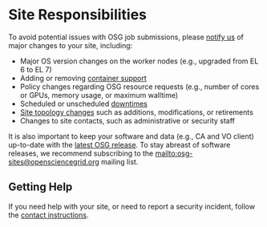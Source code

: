 Site Responsibilities
=====================

To avoid potential issues with OSG job submissions, please [notify us](mailto:help@opensciencegrid.org) of major changes
to your site, including:

- Major OS version changes on the worker nodes (e.g., upgraded from EL 6 to EL 7)
- Adding or removing [container support](worker-node/install-singularity.md)
- Policy changes regarding OSG resource requests (e.g., number of cores or GPUs, memory usage, or maximum walltime)
- Scheduled or unscheduled [downtimes](common/registration.md#how-to-register-downtime)
- [Site topology changes](common/registration.md) such as additions, modifications, or retirements
- Changes to site contacts, such as administrative or security staff

It is also important to keep your software and data (e.g., CA and VO client) up-to-date with the
[latest OSG release](release/notes.md).
To stay abreast of software releases, we recommend subscribing to the <mailto:osg-sites@opensciencegrid.org> mailing
list.

Getting Help
------------

If you need help with your site, or need to report a security incident,
follow the [contact instructions](common/help.md).
